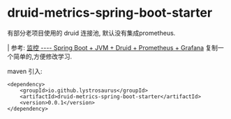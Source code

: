 # druid-metrics-spring-boot-starter

有部分老项目使用的 druid 连接池, 默认没有集成prometheus.

|  参考: [监控 ---- Spring Boot + JVM + Druid + Prometheus + Grafana](https://blog.csdn.net/qq_38637558/article/details/119283167) 复制一个简单的,方便修改学习.

maven 引入:

```shell
<dependency>
    <groupId>io.github.lystrosaurus</groupId>
    <artifactId>druid-metrics-spring-boot-starter</artifactId>
    <version>0.0.1</version>
</dependency>
```
